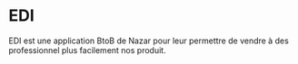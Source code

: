 # EDI
EDI est une application BtoB de Nazar pour leur permettre de vendre à des professionnel plus facilement nos produit.
